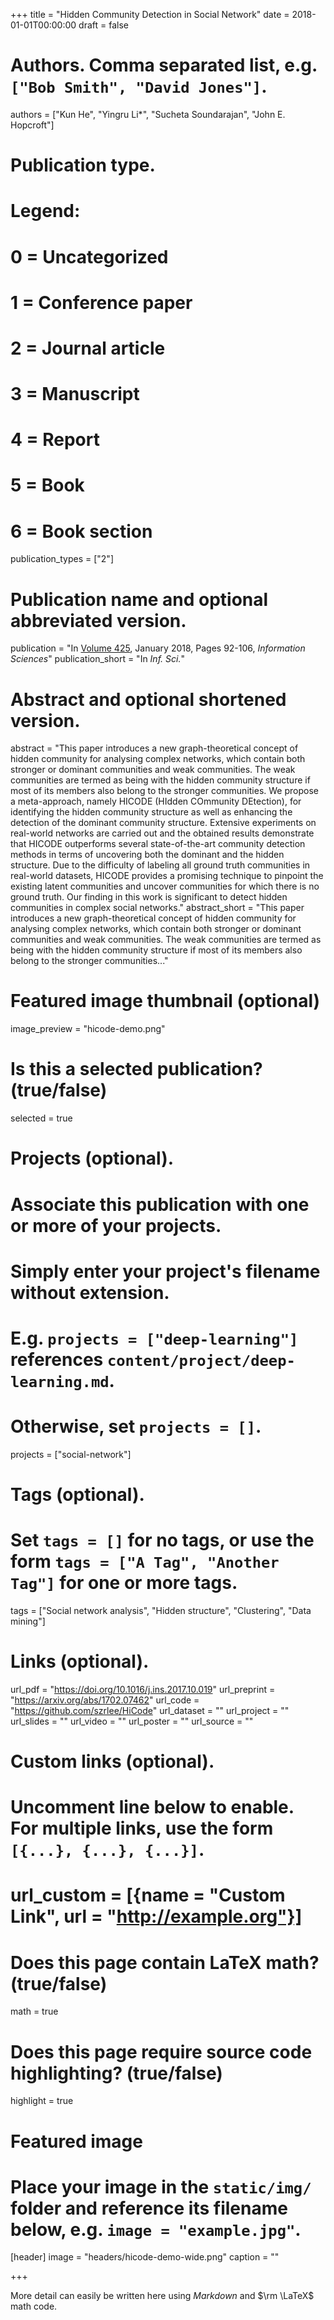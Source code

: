 +++
title = "Hidden Community Detection in Social Network"
date = 2018-01-01T00:00:00
draft = false

# Authors. Comma separated list, e.g. `["Bob Smith", "David Jones"]`.
authors = ["Kun He", "Yingru Li*", "Sucheta Soundarajan", "John E. Hopcroft"]

# Publication type.
# Legend:
# 0 = Uncategorized
# 1 = Conference paper
# 2 = Journal article
# 3 = Manuscript
# 4 = Report
# 5 = Book
# 6 = Book section
publication_types = ["2"]

# Publication name and optional abbreviated version.
publication = "In [Volume 425](https://www.sciencedirect.com/journal/information-sciences/vol/425/), January 2018, Pages 92-106, *Information Sciences*"
publication_short = "In *Inf. Sci.*"

# Abstract and optional shortened version.
abstract = "This paper introduces a new graph-theoretical concept of hidden community for analysing complex networks, which contain both stronger or dominant communities and weak communities. The weak communities are termed as being with the hidden community structure if most of its members also belong to the stronger communities. We propose a meta-approach, namely HICODE (HIdden COmmunity DEtection), for identifying the hidden community structure as well as enhancing the detection of the dominant community structure. Extensive experiments on real-world networks are carried out and the obtained results demonstrate that HICODE outperforms several state-of-the-art community detection methods in terms of uncovering both the dominant and the hidden structure. Due to the difficulty of labeling all ground truth communities in real-world datasets, HICODE provides a promising technique to pinpoint the existing latent communities and uncover communities for which there is no ground truth. Our finding in this work is significant to detect hidden communities in complex social networks."
abstract_short = "This paper introduces a new graph-theoretical concept of hidden community for analysing complex networks, which contain both stronger or dominant communities and weak communities. The weak communities are termed as being with the hidden community structure if most of its members also belong to the stronger communities..."

# Featured image thumbnail (optional)
image_preview = "hicode-demo.png"

# Is this a selected publication? (true/false)
selected = true

# Projects (optional).
#   Associate this publication with one or more of your projects.
#   Simply enter your project's filename without extension.
#   E.g. `projects = ["deep-learning"]` references `content/project/deep-learning.md`.
#   Otherwise, set `projects = []`.
projects = ["social-network"]

# Tags (optional).
#   Set `tags = []` for no tags, or use the form `tags = ["A Tag", "Another Tag"]` for one or more tags.
tags = ["Social network analysis", "Hidden structure", "Clustering", "Data mining"]

# Links (optional).
url_pdf = "https://doi.org/10.1016/j.ins.2017.10.019"
url_preprint = "https://arxiv.org/abs/1702.07462"
url_code = "https://github.com/szrlee/HiCode"
url_dataset = ""
url_project = ""
url_slides = ""
url_video = ""
url_poster = ""
url_source = ""

# Custom links (optional).
#   Uncomment line below to enable. For multiple links, use the form `[{...}, {...}, {...}]`.
# url_custom = [{name = "Custom Link", url = "http://example.org"}]

# Does this page contain LaTeX math? (true/false)
math = true

# Does this page require source code highlighting? (true/false)
highlight = true

# Featured image
# Place your image in the `static/img/` folder and reference its filename below, e.g. `image = "example.jpg"`.
[header]
image = "headers/hicode-demo-wide.png"
caption = ""

+++

More detail can easily be written here using *Markdown* and $\rm \LaTeX$ math code.